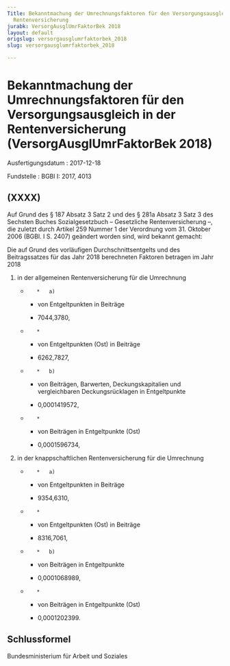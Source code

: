 ```yaml
---
Title: Bekanntmachung der Umrechnungsfaktoren für den Versorgungsausgleich in der
  Rentenversicherung
jurabk: VersorgAusglUmrFaktorBek 2018
layout: default
origslug: versorgausglumrfaktorbek_2018
slug: versorgausglumrfaktorbek_2018

---
```


# Bekanntmachung der Umrechnungsfaktoren für den Versorgungsausgleich in der Rentenversicherung (VersorgAusglUmrFaktorBek 2018)

Ausfertigungsdatum
:   2017-12-18

Fundstelle
:   BGBl I: 2017, 4013


## (XXXX)

Auf Grund des § 187 Absatz 3 Satz 2 und des § 281a Absatz 3 Satz 3 des Sechsten Buches Sozialgesetzbuch – Gesetzliche Rentenversicherung –, die zuletzt durch Artikel 259 Nummer 1 der Verordnung vom 31. Oktober 2006 (BGBl. I S. 2407) geändert worden sind, wird bekannt gemacht:

Die auf Grund des vorläufigen Durchschnittsentgelts und des Beitragssatzes für das Jahr 2018 berechneten Faktoren betragen im Jahr 2018

1.  in der allgemeinen Rentenversicherung für die Umrechnung

    *        *   a)

        *   von Entgeltpunkten in Beiträge

        *   7044,3780,


    *        *
        *   von Entgeltpunkten (Ost) in Beiträge

        *   6262,7827,


    *        *   b)

        *   von Beiträgen, Barwerten, Deckungskapitalien und
            vergleichbaren Deckungsrücklagen in Entgeltpunkte

        *   0,0001419572,


    *        *
        *   von Beiträgen in Entgeltpunkte (Ost)

        *   0,0001596734,





2.  in der knappschaftlichen Rentenversicherung für die Umrechnung

    *        *   a)

        *   von Entgeltpunkten in Beiträge

        *   9354,6310,


    *        *
        *   von Entgeltpunkten (Ost) in Beiträge

        *   8316,7061,


    *        *   b)

        *   von Beiträgen in Entgeltpunkte

        *   0,0001068989,


    *        *
        *   von Beiträgen in Entgeltpunkte (Ost)

        *   0,0001202399.








## Schlussformel

Bundesministerium für Arbeit und Soziales

